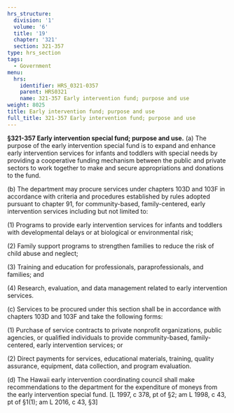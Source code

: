 ```yaml
---
hrs_structure:
  division: '1'
  volume: '6'
  title: '19'
  chapter: '321'
  section: 321-357
type: hrs_section
tags:
  - Government
menu:
  hrs:
    identifier: HRS_0321-0357
    parent: HRS0321
    name: 321-357 Early intervention fund; purpose and use
weight: 8025
title: Early intervention fund; purpose and use
full_title: 321-357 Early intervention fund; purpose and use
---
```

**§321-357 Early intervention special fund; purpose and use.** (a) The purpose of the early intervention special fund is to expand and enhance early intervention services for infants and toddlers with special needs by providing a cooperative funding mechanism between the public and private sectors to work together to make and secure appropriations and donations to the fund.

(b) The department may procure services under chapters 103D and 103F in accordance with criteria and procedures established by rules adopted pursuant to chapter 91, for community-based, family-centered, early intervention services including but not limited to:

(1) Programs to provide early intervention services for infants and toddlers with developmental delays or at biological or environmental risk;

(2) Family support programs to strengthen families to reduce the risk of child abuse and neglect;

(3) Training and education for professionals, paraprofessionals, and families; and

(4) Research, evaluation, and data management related to early intervention services.

(c) Services to be procured under this section shall be in accordance with chapters 103D and 103F and take the following forms:

(1) Purchase of service contracts to private nonprofit organizations, public agencies, or qualified individuals to provide community-based, family-centered, early intervention services; or

(2) Direct payments for services, educational materials, training, quality assurance, equipment, data collection, and program evaluation.

(d) The Hawaii early intervention coordinating council shall make recommendations to the department for the expenditure of moneys from the early intervention special fund. [L 1997, c 378, pt of §2; am L 1998, c 43, pt of §1(1); am L 2016, c 43, §3]